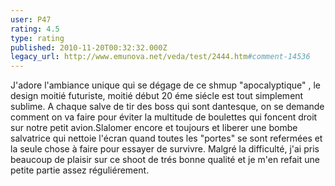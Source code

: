 ```yaml
---
user: P47
rating: 4.5
type: rating
published: 2010-11-20T00:32:32.000Z
legacy_url: http://www.emunova.net/veda/test/2444.htm#comment-14536
---
```

J'adore l'ambiance unique qui se dégage de ce shmup "apocalyptique" , le design moitié futuriste, moitié début 20 éme siécle est tout simplement sublime.
A chaque salve de tir des boss qui sont dantesque, on se demande comment on va faire pour éviter la multitude de boulettes qui foncent droit sur notre petit avion.Slalomer encore et toujours et liberer une bombe salvatrice qui nettoie l'écran quand toutes les "portes" se sont refermées et la seule chose à faire pour essayer de survivre.
Malgré la difficulté, j'ai pris beaucoup de plaisir sur ce shoot de trés bonne qualité et je m'en refait une petite partie assez réguliérement.